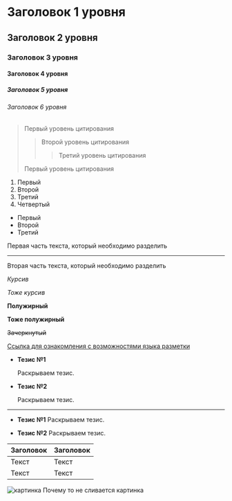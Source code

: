 #  Заголовок 1 уровня
## Заголовок 2 уровня
### Заголовок 3 уровня
#### Заголовок 4 уровня
##### Заголовок 5 уровня
###### Заголовок 6 уровня


> Первый уровень цитирования
>> Второй уровень цитирования
>>> Третий уровень цитирования
>
>Первый уровень цитирования


1.	Первый
2.	Второй
3.	Третий
4. Четвертый

* Первый
* Второй
* Третий

Первая часть текста, который необходимо разделить
***
Вторая часть текста, который необходимо разделить

*Курсив*

_Тоже курсив_

**Полужирный**

__Тоже полужирный__ 

~~Зачеркнутый~~

  [Ссылка для ознакомления с возможностями языка разметки](https://gist.github.com/Jekins/2bf2d0638163f1294637#Links )


  * __Тезис №1__


    Раскрываем тезис.


* __Тезис №2__


    Раскрываем тезис.


---


* __Тезис №1__ Раскрываем тезис.

* __Тезис №2__ Раскрываем тезис.

| Заголовок  | Заголовок   |
| ------- | -------- |
| Текст   | Текст    |
| Текст   | Текст    |

 
 ![картинка](https://fun-cats.ru/wp-content/uploads/c/b/b/cbbc29fc9150f48aa76477a6aa358bfb.jpeg)
 Почему то не сливается картинка